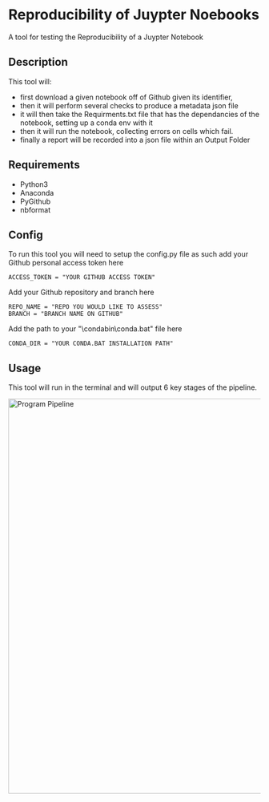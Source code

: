 
# Reproducibility of Juypter Noebooks

A tool for testing the Reproducibility of a Juypter Notebook


## Description
This tool will:
 - first download a given notebook off of Github given its identifier, 
 - then it will perform several checks to produce a metadata json file
 - it will then take the Requirments.txt file that has the dependancies of the notebook, setting up a conda env with it
 - then it will run the notebook, collecting errors on cells which fail.
 - finally a report will be recorded into a json file within an Output Folder
 
## Requirements
- Python3
- Anaconda 
- PyGithub
- nbformat

## Config
To run this tool you will need to setup the config.py file as such
add your Github personal access token here
```
ACCESS_TOKEN = "YOUR GITHUB ACCESS TOKEN"
```
Add your Github repository and branch here
```
REPO_NAME = "REPO YOU WOULD LIKE TO ASSESS"
BRANCH = "BRANCH NAME ON GITHUB"
```


Add the path to your "\condabin\conda.bat" file here
```
CONDA_DIR = "YOUR CONDA.BAT INSTALLATION PATH"
```

## Usage
This tool will run in the terminal and will output 6 key stages of the pipeline.

<img width="1763" height="788" alt="Program Pipeline" src="https://github.com/user-attachments/assets/f0e10abd-7877-446d-927c-445c50115d24" />



